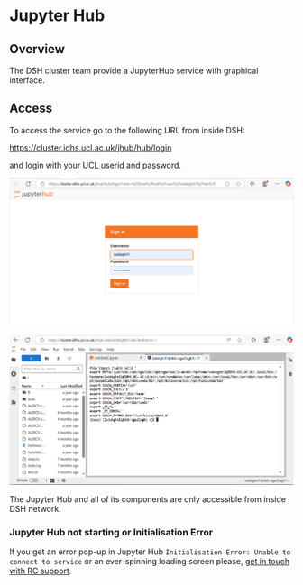 # Jupyter Hub

## Overview

The DSH cluster team provide a JupyterHub service with graphical interface.

## Access

To access the service go to the following URL from inside DSH:

<https://cluster.idhs.ucl.ac.uk/jhub/hub/login>

and login with your UCL userid and password.

![JupyterHub_login](img/JupyterHub_login.png)

![JupyterHub](img/JupyterHub.png)

The Jupyter Hub and all of its components are only accessible from inside DSH network. 

### Jupyter Hub not starting or Initialisation Error

If you get an error pop-up in Jupyter Hub `Initialisation Error: Unable to connect to service` or an ever-spinning loading screen please, [get in touch with RC support](8-Contact_Us.md).
